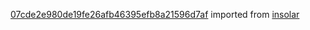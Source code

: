 [07cde2e980de19fe26afb46395efb8a21596d7af](https://github.com/insolar/insolar/commit/07cde2e980de19fe26afb46395efb8a21596d7af) imported from [insolar](https://github.com/insolar/insolar)
